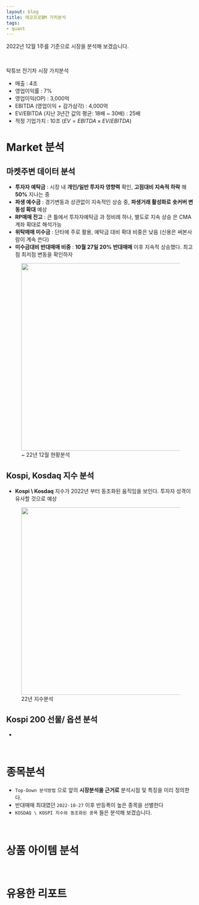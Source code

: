 ```yaml
---
layout: blog
title: 에코프로BM 가치분석
tags:
- quant
---
```


2022년 12월 1주를 기준으로 시장을 분석해 보겠습니다.

<br/>

탁튜브 전기차 시장 가치분석

- 매출 : 4조
- 영업이익률 : 7%
- 영업이익(OP) : 3,000억
- EBITDA (영업이익 + 감가삼각) : 4,000억
- EV/EBITDA (지난 3년간 값의 평균: 18배 ~ 30배) : 25배
- 적정 기업가치 : 10조 ($EV = EBITDA \times EV/EBITDA$)



# Market 분석

## 마켓주변 데이터 분석
- **투자자 예탁금** : 시장 내 **<span style="color:var(--accent);">개인/일반 투자자 영향력</span>** 확인, **<span style="color:var(--strong);">고점대비 지속적 하락</span>** 해 **<span style="color:var(--accent);">50%</span>** 지나는 중
- **파생 예수금** : 경기변동과 상관없이 지속적인 상승 중, **<span style="color:var(--strong);"> 파생거래 활성화로</span>**
**<span style="color:var(--accent);">숏커버 변동성 확대</span>** 예상
- **RP매매 잔고** : 큰 틀에서 <span style="color:var(--accent);">투자자예탁금</span> 과 정비례 하나, 별도로 <span style="color:var(--accent);">지속 상승</span> 은 CMA 계좌 확대로 해석가능
- **위탁매매 미수금** : 단타에 주로 활용, 예탁금 대비 확대 비중은 낮음 (신용은 써본사람이 계속 쓴다) 
- **미수금대비 반대매매 비중** : **<span style="color:var(--strong);">10월 27일 20% 반대매매</span>** 이후 지속적 상승했다. 최고점 최저점 변동을 확인하자

<figure class="align-center">
  <img src="{{site.baseurl}}/assets/stock/221203_market.png" width='500'>
  <figcaption>~ 22년 12월 현황분석</figcaption>
</figure>

## Kospi, Kosdaq 지수 분석
- **Kospi \ Kosdaq** 지수가 2022년 부터 동조화된 움직임을 보인다. 투자자 성격이 유사할 것으로 예상

<figure class="align-center">
  <img src="{{site.baseurl}}/assets/stock/221203_krx.png" width='500'>
  <figcaption>22년 지수분석</figcaption>
</figure>

## Kospi 200 선물/ 옵션 분석
- 

<br/>

# 종목분석
- `Top-Down 분석방법` 으로 앞의 **<span style="color:var(--strong);">시장분석을 근거로</span>** 분석시점 및 특징을 미리 정의한다.
- 반대매매 최대였던 `2022-10-27` 이후 반등폭이 높은 종목을 선별한다
- `KOSDAQ \ KOSPI 지수와 동조화된 종목` 들은 분석해 보겠습니다.

<br/>

# 상품 아이템 분석

<br/>

# 유용한 리포트

